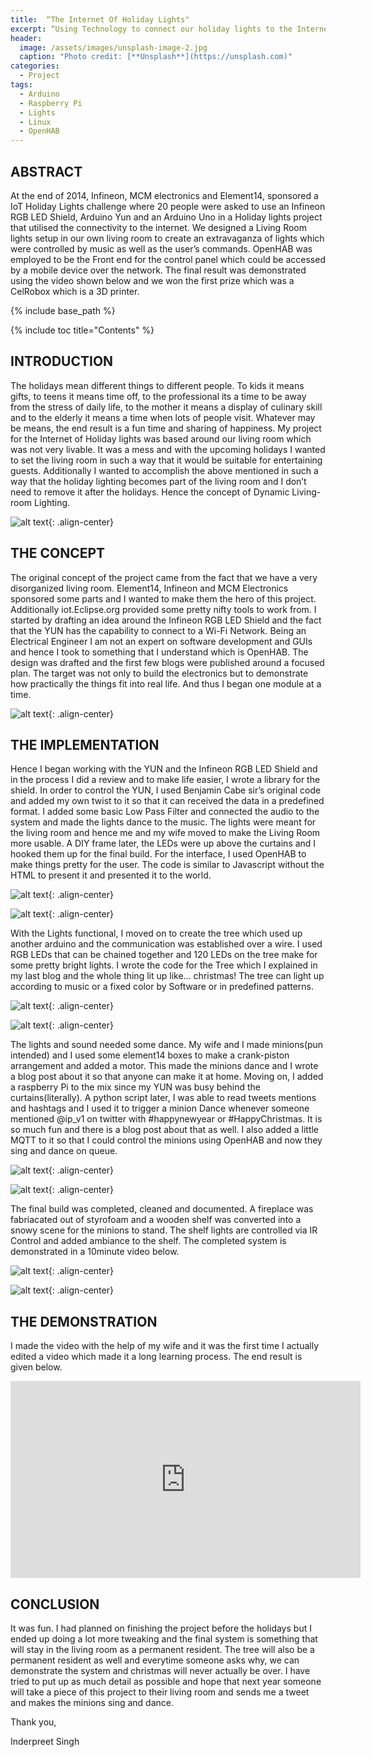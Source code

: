 ```yaml
---
title:  “The Internet Of Holiday Lights"
excerpt: “Using Technology to connect our holiday lights to the Internet."
header:
  image: /assets/images/unsplash-image-2.jpg
  caption: "Photo credit: [**Unsplash**](https://unsplash.com)"
categories:
  - Project
tags:
  - Arduino
  - Raspberry Pi
  - Lights
  - Linux
  - OpenHAB
---
```


## ABSTRACT

At the end of 2014, Infineon, MCM electronics and Element14, sponsored a IoT Holiday Lights challenge where 20 people were asked to use an Infineon RGB LED Shield, Arduino Yun and an Arduino Uno in a Holiday lights project that utilised the connectivity to the internet. We designed a Living Room lights setup in our own living room to create an extravaganza of lights which were controlled by music as well as the user’s commands. OpenHAB was employed to be the Front end for the control panel which could be accessed by a mobile device over the network. The final result was demonstrated using the video shown below and we won the first prize which was a CelRobox which is a 3D printer.

{% include base_path %}

{% include toc title="Contents" %}

## INTRODUCTION

The holidays mean different things to different people. To kids it means gifts, to teens it means time off, to the professional its a time to be away from the stress of daily life, to the mother it means a display of culinary skill and to the elderly it means a time when lots of people visit. Whatever may be means, the end result is a fun time and sharing of happiness.
My project for the Internet of Holiday lights was based around our living room which was not very livable. It was a mess and with the upcoming holidays I wanted to set the living room in such a way that it would be suitable for entertaining guests. Additionally I wanted to accomplish the above mentioned in such a way that the holiday lighting becomes part of the living room and I don’t need to remove it after the holidays. Hence the concept of Dynamic Living-room Lighting.

![alt text](/assets/images/iotholiday/1.jpg "Voltage Divider"){: .align-center}

## THE CONCEPT

The original concept of the project came from the fact that we have a very disorganized living room. Element14, Infineon and MCM Electronics sponsored some parts and I wanted to make them the hero of this project. Additionally iot.Eclipse.org provided some pretty nifty tools to work from. I started by drafting an idea around the Infineon RGB LED Shield and the fact that the YUN has the capability to connect to a Wi-Fi Network. Being an Electrical Engineer I am not an expert on software development and GUIs and hence I took to something that I understand which is OpenHAB. The design was drafted and the first few blogs were published around a focused plan. The target was not only to build the electronics but to demonstrate how practically the things fit into real life. And thus I began one module at a time.

![alt text](/assets/images/iotholiday/2.jpg){: .align-center}

## THE IMPLEMENTATION

Hence I began working with the YUN and the Infineon RGB LED Shield and in the process I did a review and to make life easier, I wrote a library for the shield. In order to control the YUN, I used Benjamin Cabe sir’s original code and added my own twist to it so that it can received the data in a predefined format. I added some basic Low Pass Filter and connected the audio to the system and made the lights dance to the music. The lights were meant for the living room and hence me and my wife moved to make the Living Room more usable. A DIY frame later, the LEDs were up above the curtains and I hooked them up for the final build. For the interface, I used OpenHAB to make things pretty for the user. The code is similar to Javascript without the HTML to present it and presented it to the world.

![alt text](/assets/images/iotholiday/3.jpg){: .align-center}

![alt text](/assets/images/iotholiday/4.jpg){: .align-center}

With the Lights functional, I moved on to create the tree which used up another arduino and the communication was established over a wire. I used RGB LEDs that can be chained together and 120 LEDs on the tree make for some pretty bright lights. I wrote the code for the Tree which I explained in my last blog and the whole thing lit up like… christmas! The tree can light up according to music or a fixed color by Software or in predefined patterns.

![alt text](/assets/images/iotholiday/5.jpg){: .align-center}

![alt text](/assets/images/iotholiday/6.jpg){: .align-center}

The lights and sound needed some dance. My wife and I made minions(pun intended) and I used some element14 boxes to make a crank-piston arrangement and added a motor. This made the minions dance and I wrote a blog post about it so that anyone can make it at home. Moving on, I added a raspberry Pi to the mix since my YUN was busy behind the curtains(literally). A python script later, I was able to read tweets mentions and hashtags and I used it to trigger a minion Dance whenever someone mentioned @ip_v1 on twitter with #happynewyear or #HappyChristmas. It is so much fun and there is a blog post about that as well. I also added a little MQTT to it so that I could control the minions using OpenHAB and now they sing and dance on queue.

![alt text](/assets/images/iotholiday/7.jpg){: .align-center}

![alt text](/assets/images/iotholiday/8.jpg){: .align-center}

The final build was completed, cleaned and documented. A fireplace was fabriacated out of styrofoam and a wooden shelf was converted into a snowy scene for the minions to stand. The shelf lights are controlled via IR Control and added ambiance to the shelf. The completed system is demonstrated in a 10minute video below.

![alt text](/assets/images/iotholiday/9.jpg){: .align-center}

![alt text](/assets/images/iotholiday/10.jpg){: .align-center}

## THE DEMONSTRATION

I made the video with the help of my wife and it was the first time I actually edited a video which made it a long learning process. The end result is given below.

<iframe width="560" height="315" src="https://www.youtube.com/embed/-ZqZz6i7-mw" frameborder="0" allowfullscreen></iframe>

## CONCLUSION

It was fun. I had planned on finishing the project before the holidays but I ended up doing a lot more tweaking and the final system is something that will stay in the living room as a permanent resident. The tree will also be a permanent resident as well and everytime someone asks why, we can demonstrate the system and christmas will never actually be over. I have tried to put up as much detail as possible and hope that next year someone will take a piece of this project to their living room and sends me a tweet and makes the minions sing and dance.

Thank you,

Inderpreet Singh
